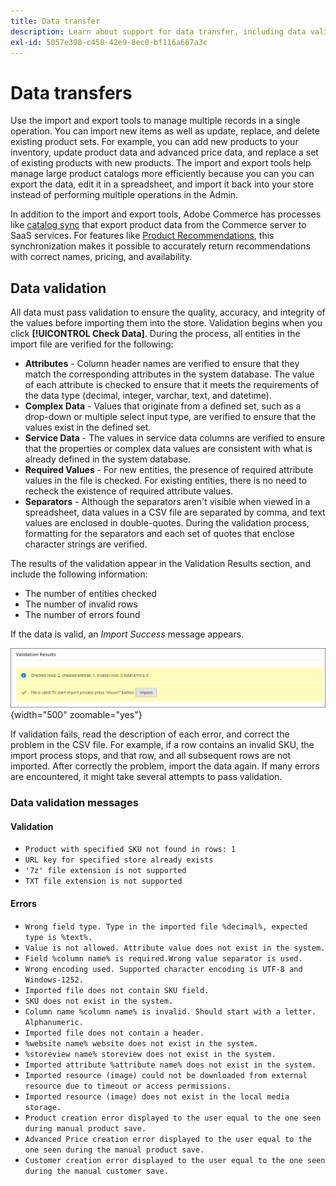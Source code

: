 ```yaml
---
title: Data transfer
description: Learn about support for data transfer, including data validation.
exl-id: 5057e398-c458-42e9-8ec0-bf116a667a3c
---
```

# Data transfers

Use the import and export tools to manage multiple records in a single operation. You can import new items as well as update, replace, and delete existing product sets. For example, you can add new products to your inventory, update product data and advanced price data, and replace a set of existing products with new products. The import and export tools help manage large product catalogs more efficiently because you can you can export the data, edit it in a spreadsheet, and import it back into your store instead of performing multiple operations in the Admin.

In addition to the import and export tools, Adobe Commerce has processes like [catalog sync](https://experienceleague.adobe.com/docs/commerce-merchant-services/user-guides/data-services/catalog-sync.html) that export product data from the Commerce server to SaaS services. For features like [Product Recommendations](https://experienceleague.adobe.com/docs/commerce-merchant-services/product-recommendations/overview.html), this synchronization makes it possible to accurately return recommendations with correct names, pricing, and availability.

## Data validation

All data must pass validation to ensure the quality, accuracy, and integrity of the values before importing them into the store. Validation begins when you click **[!UICONTROL Check Data]**. During the process, all entities in the import file are verified for the following:

- **Attributes** - Column header names are verified to ensure that they match the corresponding attributes in the system database. The value of each attribute is checked to ensure that it meets the requirements of the data type (decimal, integer, varchar, text, and datetime).
- **Complex Data** - Values that originate from a defined set, such as a drop-down or multiple select input type, are verified to ensure that the values exist in the defined set.
- **Service Data** - The values in service data columns are verified to ensure that the properties or complex data values are consistent with what is already defined in the system database.
- **Required Values** - For new entities, the presence of required attribute values in the file is checked. For existing entities, there is no need to recheck the existence of required attribute values.
- **Separators** - Although the separators aren't visible when viewed in a spreadsheet, data values in a CSV file are separated by comma, and text values are enclosed in double-quotes. During the validation process, formatting for the separators and each set of quotes that enclose character strings are verified.

The results of the validation appear in the Validation Results section, and include the following information:

- The number of entities checked
- The number of invalid rows
- The number of errors found

If the data is valid, an _Import Success_ message appears.

![System message - file is valid](./assets/data-import-validation-message.png){width="500" zoomable="yes"}

If validation fails, read the description of each error, and correct the problem in the CSV file. For example, if a row contains an invalid SKU, the import process stops, and that row, and all subsequent rows are not imported. After correctly the problem, import the data again. If many errors are encountered, it might take several attempts to pass validation.

### Data validation messages

#### Validation

- `Product with specified SKU not found in rows: 1`
- `URL key for specified store already exists`
- `'7z' file extension is not supported`
- `TXT file extension is not supported`

#### Errors

- `Wrong field type. Type in the imported file %decimal%, expected type is %text%.`
- `Value is not allowed. Attribute value does not exist in the system.`
- `Field %column name% is required.Wrong value separator is used.`
- `Wrong encoding used. Supported character encoding is UTF-8 and Windows-1252.`
- `Imported file does not contain SKU field.`
- `SKU does not exist in the system.`
- `Column name %column name% is invalid. Should start with a letter. Alphanumeric.`
- `Imported file does not contain a header.`
- `%website name% website does not exist in the system.`
- `%storeview name% storeview does not exist in the system.`
- `Imported attribute %attribute name% does not exist in the system.`
- `Imported resource (image) could not be downloaded from external resource due to timeout or access permissions.`
- `Imported resource (image) does not exist in the local media storage.`
- `Product creation error displayed to the user equal to the one seen during manual product save.`
- `Advanced Price creation error displayed to the user equal to the one seen during the manual product save.`
- `Customer creation error displayed to the user equal to the one seen during the manual customer save.`
